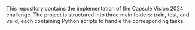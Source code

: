 This repository contains the implementation of the Capsule Vision 2024 challenge. The project is structured into three main folders: train, test, and valid, each containing Python scripts to handle the corresponding tasks.
